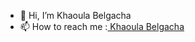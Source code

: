 - 👋 Hi, I’m Khaoula Belgacha
- 📫 How to reach me :<a href="https://www.linkedin.com/in/khaoula-belgacha"> Khaoula Belgacha</a>


